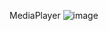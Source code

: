 MediaPlayer
![image](https://user-images.githubusercontent.com/45212175/167288597-ac077505-33d6-4d7e-ac67-e76f15213425.png)
